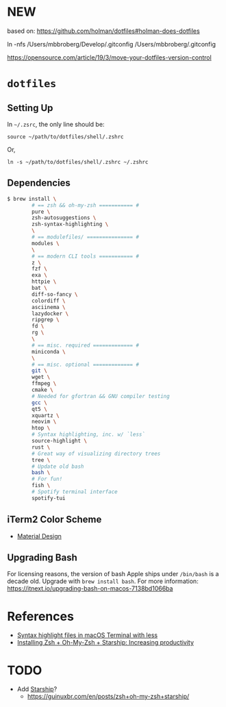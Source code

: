 # NEW

based on: https://github.com/holman/dotfiles#holman-does-dotfiles

ln -nfs /Users/mbbroberg/Develop/.gitconfig /Users/mbbroberg/.gitconfig

https://opensource.com/article/19/3/move-your-dotfiles-version-control


# `dotfiles`

## Setting Up

In `~/.zsrc`, the only line should be:

    source ~/path/to/dotfiles/shell/.zshrc

Or,

    ln -s ~/path/to/dotfiles/shell/.zshrc ~/.zshrc

## Dependencies

```sh
$ brew install \
        # == zsh && oh-my-zsh =========== #
        pure \
        zsh-autosuggestions \
        zsh-syntax-highlighting \
        \
        # == modulefiles/ =============== #
        modules \
        \
        # == modern CLI tools =========== #
        z \
        fzf \
        exa \
        httpie \
        bat \
        diff-so-fancy \
        colordiff \
        asciinema \
        lazydocker \
        ripgrep \
        fd \
        rg \
        \
        # == misc. required ============= #
        miniconda \
        \
        # == misc. optional ============= #
        git \
        wget \
        ffmpeg \
        cmake \
        # Needed for gfortran && GNU compiler testing
        gcc \
        qt5 \
        xquartz \
        neovim \
        htop \
        # Syntax highlighting, inc. w/ `less`
        source-highlight \
        rust \
        # Great way of visualizing directory trees
        tree \
        # Update old bash
        bash \
        # For fun!
        fish \
        # Spotify terminal interface
        spotify-tui

```

## iTerm2 Color Scheme

- [Material Design](https://www.martinseeler.com/iterm2-material-design)

## Upgrading Bash

For licensing reasons, the version of bash Apple ships under `/bin/bash` is a decade old. Upgrade with `brew install bash`. For more information: https://itnext.io/upgrading-bash-on-macos-7138bd1066ba

# References

- [Syntax highlight files in macOS Terminal with less](https://ole.michelsen.dk/blog/syntax-highlight-files-macos-terminal-less/)
- [Installing Zsh + Oh-My-Zsh + Starship: Increasing productivity](https://guinuxbr.com/en/posts/zsh+oh-my-zsh+starship/)

# TODO

- Add [Starship](https://starship.rs/guide/#🚀-installation)?
  - https://guinuxbr.com/en/posts/zsh+oh-my-zsh+starship/
